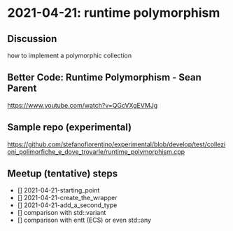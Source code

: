# 2021-04-21: runtime polymorphism

## Discussion
how to implement a polymorphic collection

## Better Code: Runtime Polymorphism - Sean Parent
https://www.youtube.com/watch?v=QGcVXgEVMJg

## Sample repo (experimental)
https://github.com/stefanofiorentino/experimental/blob/develop/test/collezioni_polimorfiche_e_dove_trovarle/runtime_polymorphism.cpp

## Meetup (tentative) steps
- [] 2021-04-21-starting_point
- [] 2021-04-21-create_the_wrapper
- [] 2021-04-21-add_a_second_type
- [] comparison with std::variant
- [] comparison with entt (ECS) or even std::any
